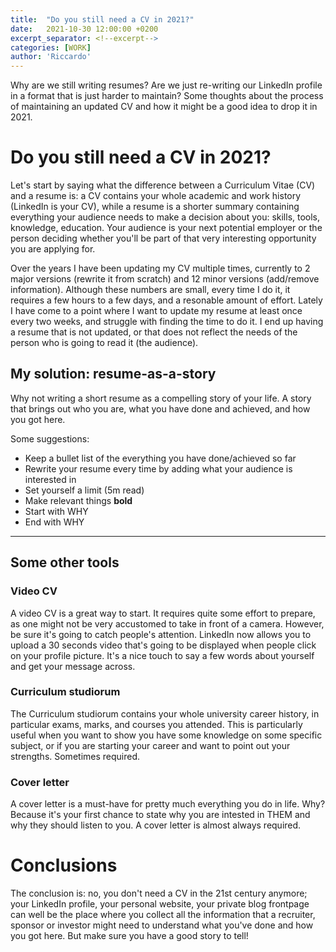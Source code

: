```yaml
---
title:  "Do you still need a CV in 2021?"
date:   2021-10-30 12:00:00 +0200
excerpt_separator: <!--excerpt-->
categories: [WORK]
author: 'Riccardo'
---
```

Why are we still writing resumes? Are we just re-writing our LinkedIn profile in a format that is just harder to maintain? Some thoughts about the process of maintaining an updated CV and how it might be a good idea to drop it in 2021.
<!--excerpt-->

# Do you still need a CV in 2021?

Let's start by saying what the difference between a Curriculum Vitae (CV) and a resume is: a CV contains your whole academic and work history (LinkedIn is your CV), while a resume is a shorter summary containing everything your audience needs to make a decision about you: skills, tools, knowledge, education. Your audience is your next potential employer or the person deciding whether you'll be part of that very interesting opportunity you are applying for.

Over the years I have been updating my CV multiple times, currently to 2 major versions (rewrite it from scratch) and 12 minor versions (add/remove information). Although these numbers are small, every time I do it, it requires a few hours to a few days, and a resonable amount of effort. Lately I have come to a point where I want to update my resume at least once every two weeks, and struggle with finding the time to do it. I end up having a resume that is not updated, or that does not reflect the needs of the person who is going to read it (the audience).


## My solution: resume-as-a-story
Why not writing a short resume as a compelling story of your life. A story that brings out who you are, what you have done and achieved, and how you got here.

Some suggestions:
+ Keep a bullet list of the everything you have done/achieved so far
+ Rewrite your resume every time by adding what your audience is interested in
+ Set yourself a limit (5m read)
+ Make relevant things **bold**
+ Start with WHY
+ End with WHY

---

## Some other tools

### Video CV
A video CV is a great way to start. It requires quite some effort to prepare, as one might not be very accustomed to take in front of a camera. However, be sure it's going to catch people's attention. LinkedIn now allows you to upload a 30 seconds video that's going to be displayed when people click on your profile picture. It's a nice touch to say a few words about yourself and get your message across.

### Curriculum studiorum
The Curriculum studiorum contains your whole university career history, in particular exams, marks, and courses you attended. This is particularly useful when you want to show you have some knowledge on some specific subject, or if you are starting your career and want to point out your strengths. Sometimes required.

### Cover letter
A cover letter is a must-have for pretty much everything you do in life. Why? Because it's your first chance to state why you are intested in THEM and why they should listen to you. A cover letter is almost always required.

# Conclusions
The conclusion is: no, you don't need a CV in the 21st century anymore; your LinkedIn profile, your personal website, your private blog frontpage can well be the place where you collect all the information that a recruiter, sponsor or investor might need to understand what you've done and how you got here. But make sure you have a good story to tell!
<!--Please add your comments below

Use the following template:
# Copy from the next line
### username
---
# until here

-->
